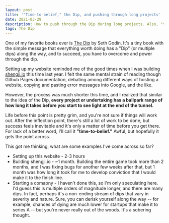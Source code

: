 ```yaml
---
layout: post
title: '"Time-to-belief," the Dip, and pushing through long projects'
date: 2021-03-29
description: How to push through the Dip during long projects. Also, "time-to-belief" varies by project.
tags: The Dip
---
```

One of my favorite books ever is [The Dip](https://www.goodreads.com/book/show/324748.The_Dip) by Seth Godin. It's a tiny book with the simple message that everything worth doing has a "Dip" (or multiple dips) along the way, and to succeed, you have to overcome and power through the dip.

Setting up my website reminded me of the good times when I was building [shengji.io](https://shengji.io/lobby) this time last year. I felt the same mental strain of reading though Github Pages documentation, debating among different ways of hosting a website, copying and pasting error messages into Google, and the like.

However, the process was much shorter this time, and I realized that similar to the idea of the Dip, **every project or undertaking has a ballpark range of how long it takes before you start to see light at the end of the tunnel.**

Life before this point is pretty grim, and you're not sure if things will work out. After the inflection point, there's still a lot of work to be done, but success feels inevitable and it's only a matter of time before you get there. For lack of a better word, I'll call it **"time-to-belief."** Awful, but hopefully it gets the point across.

This got me thinking, what are some examples I've come across so far?
- Setting up this website - 2-3 hours
- Building shengji.io - ~1 month. Building the entire game took more than 2 months, and I was fixing bugs for another few weeks after that, but 1 month was how long it took for me to develop conviction that I would make it to the finish line.
- Starting a comapny - I haven't done this, so I'm only speculating here. I'd guess this is multiple orders of magnitude longer, and there are many dips. In fact, perhaps it's a non-ending stream of dips that vary in severity and nature. Sure, you can derisk yourself along the way -- for example, chances of dying are much lower for startups that make it to series A -- but you're never really out of the woods. It's a sobering thought.
